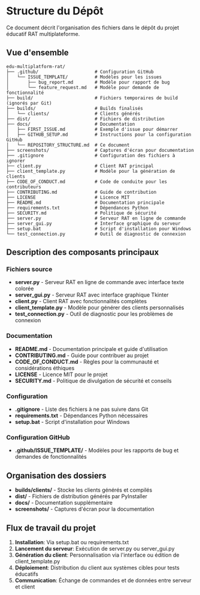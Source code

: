 # Structure du Dépôt

Ce document décrit l'organisation des fichiers dans le dépôt du projet éducatif RAT multiplateforme.

## Vue d'ensemble

```
edu-multiplatform-rat/
├── .github/                     # Configuration GitHub
│   └── ISSUE_TEMPLATE/          # Modèles pour les issues
│       ├── bug_report.md        # Modèle pour rapport de bug
│       └── feature_request.md   # Modèle pour demande de fonctionnalité
├── build/                       # Fichiers temporaires de build (ignorés par Git)
├── builds/                      # Builds finalisés
│   └── clients/                 # Clients générés
├── dist/                        # Fichiers de distribution
├── docs/                        # Documentation
│   ├── FIRST_ISSUE.md           # Exemple d'issue pour démarrer
│   ├── GITHUB_SETUP.md          # Instructions pour la configuration GitHub
│   └── REPOSITORY_STRUCTURE.md  # Ce document
├── screenshots/                 # Captures d'écran pour documentation
├── .gitignore                   # Configuration des fichiers à ignorer
├── client.py                    # Client RAT principal
├── client_template.py           # Modèle pour la génération de clients
├── CODE_OF_CONDUCT.md           # Code de conduite pour les contributeurs
├── CONTRIBUTING.md              # Guide de contribution
├── LICENSE                      # Licence MIT
├── README.md                    # Documentation principale
├── requirements.txt             # Dépendances Python
├── SECURITY.md                  # Politique de sécurité
├── server.py                    # Serveur RAT en ligne de commande
├── server_gui.py                # Interface graphique du serveur
├── setup.bat                    # Script d'installation pour Windows
└── test_connection.py           # Outil de diagnostic de connexion
```

## Description des composants principaux

### Fichiers source

- **server.py** - Serveur RAT en ligne de commande avec interface texte colorée
- **server_gui.py** - Serveur RAT avec interface graphique Tkinter
- **client.py** - Client RAT avec fonctionnalités complètes
- **client_template.py** - Modèle pour générer des clients personnalisés
- **test_connection.py** - Outil de diagnostic pour les problèmes de connexion

### Documentation

- **README.md** - Documentation principale et guide d'utilisation
- **CONTRIBUTING.md** - Guide pour contribuer au projet
- **CODE_OF_CONDUCT.md** - Règles pour la communauté et considérations éthiques
- **LICENSE** - Licence MIT pour le projet
- **SECURITY.md** - Politique de divulgation de sécurité et conseils

### Configuration

- **.gitignore** - Liste des fichiers à ne pas suivre dans Git
- **requirements.txt** - Dépendances Python nécessaires
- **setup.bat** - Script d'installation pour Windows

### Configuration GitHub

- **.github/ISSUE_TEMPLATE/** - Modèles pour les rapports de bug et demandes de fonctionnalités

## Organisation des dossiers

- **builds/clients/** - Stocke les clients générés et compilés
- **dist/** - Fichiers de distribution générés par PyInstaller
- **docs/** - Documentation supplémentaire
- **screenshots/** - Captures d'écran pour la documentation

## Flux de travail du projet

1. **Installation**: Via setup.bat ou requirements.txt
2. **Lancement du serveur**: Exécution de server.py ou server_gui.py
3. **Génération du client**: Personnalisation via l'interface ou édition de client_template.py
4. **Déploiement**: Distribution du client aux systèmes cibles pour tests éducatifs
5. **Communication**: Échange de commandes et de données entre serveur et client 